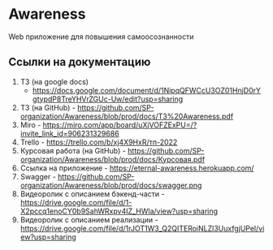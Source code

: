 # Awareness

Web приложение для повышения самоосознанности

## Ссылки на документацию

1. ТЗ (на google docs)
   - https://docs.google.com/document/d/1NipqQFWCcU3OZ01HnjD0rYgtypdP8TreYHVrZGUc-Uw/edit?usp=sharing
2. ТЗ (на GitHub) - https://github.com/SP-organization/Awareness/blob/prod/docs/ТЗ%20Awareness.pdf
3. Miro - https://miro.com/app/board/uXjVOFZExPU=/?invite_link_id=906231329686
4. Trello - https://trello.com/b/xj4X9HxR/тп-2022
5. Курсовая работа (на GitHub) - https://github.com/SP-organization/Awareness/blob/prod/docs/Курсовая.pdf
6. Ссылка на приложение - https://eternal-awareness.herokuapp.com/
7. Swagger - https://github.com/SP-organization/Awareness/blob/prod/docs/swagger.png
8. Видеоролик с описанием бэкенд-части - https://drive.google.com/file/d/1-X2pccq1enoCY0b9SahWRxpv4IZ_HWla/view?usp=sharing
9. Видеоролик с описанием реализации - https://drive.google.com/file/d/1rJOT1W3_Q2QITERoiNLZl3UuxfgjUPel/view?usp=sharing
